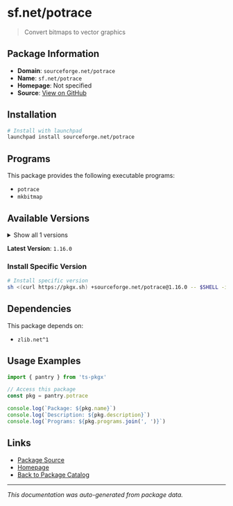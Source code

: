 # sf.net/potrace

> Convert bitmaps to vector graphics

## Package Information

- **Domain**: `sourceforge.net/potrace`
- **Name**: `sf.net/potrace`
- **Homepage**: Not specified
- **Source**: [View on GitHub](https://github.com/pkgxdev/pantry/tree/main/projects/sourceforge.net/potrace/package.yml)

## Installation

```bash
# Install with launchpad
launchpad install sourceforge.net/potrace
```

## Programs

This package provides the following executable programs:

- `potrace`
- `mkbitmap`

## Available Versions

<details>
<summary>Show all 1 versions</summary>

- `1.16.0`

</details>

**Latest Version**: `1.16.0`

### Install Specific Version

```bash
# Install specific version
sh <(curl https://pkgx.sh) +sourceforge.net/potrace@1.16.0 -- $SHELL -i
```

## Dependencies

This package depends on:

- `zlib.net^1`

## Usage Examples

```typescript
import { pantry } from 'ts-pkgx'

// Access this package
const pkg = pantry.potrace

console.log(`Package: ${pkg.name}`)
console.log(`Description: ${pkg.description}`)
console.log(`Programs: ${pkg.programs.join(', ')}`)
```

## Links

- [Package Source](https://github.com/pkgxdev/pantry/tree/main/projects/sourceforge.net/potrace/package.yml)
- [Homepage](#)
- [Back to Package Catalog](../package-catalog.md)

---

*This documentation was auto-generated from package data.*
